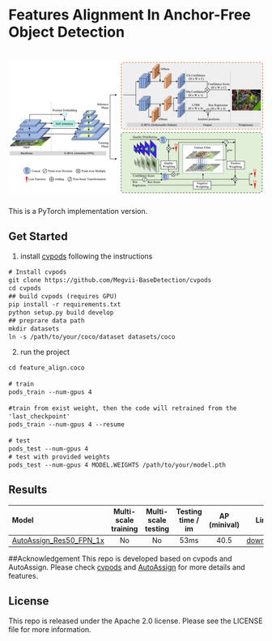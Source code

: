 # Features Alignment In Anchor-Free Object Detection

# ![pipeline](./pipeline.png)

This is a PyTorch implementation version.

## Get Started

1. install [cvpods](https://github.com/Megvii-BaseDetection/cvpods) following the instructions

```shell
# Install cvpods
git clone https://github.com/Megvii-BaseDetection/cvpods
cd cvpods 
## build cvpods (requires GPU)
pip install -r requirements.txt
python setup.py build develop
## preprare data path
mkdir datasets
ln -s /path/to/your/coco/dataset datasets/coco
```

2. run the project

```shell
cd feature_align.coco

# train
pods_train --num-gpus 4

#train from exist weight, then the code will retrained from the 'last_checkpoint'
pods_train --num-gpus 4 --resume

# test
pods_test --num-gpus 4
# test with provided weights
pods_test --num-gpus 4 MODEL.WEIGHTS /path/to/your/model.pth
```



## Results

| Model | Multi-scale training | Multi-scale testing | Testing time / im | AP (minival) | Link |
|:--- |:--------------------:|:--------------------:|:-----------------:|:-------:|:---:|
| [AutoAssign_Res50_FPN_1x](https://github.com/poodarchu/AutoAssign/blob/master/auto_assign.res50.fpn.coco.800size.1x/config.py) | No | No | 53ms | 40.5 | [download](https://drive.google.com/file/d/11mV53SJUIpCdWj-Wbfi_fdmDz96ekb-Z/view?usp=sharing)

##Acknowledgement
This repo is developed based on cvpods and AutoAssign. Please check [cvpods](https://github.com/Megvii-BaseDetection/cvpods) and [AutoAssign](https://github.com/Megvii-BaseDetection/AutoAssign) for more details and features.

## License
This repo is released under the Apache 2.0 license. Please see the LICENSE file for more information.

